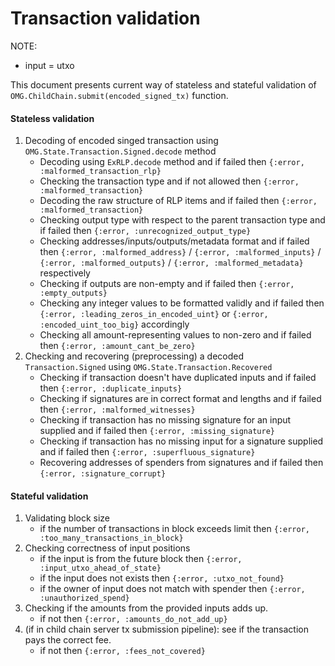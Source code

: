 # Transaction validation

NOTE:
* input = utxo

This document presents current way of stateless and stateful validation of
`OMG.ChildChain.submit(encoded_signed_tx)` function.

#### Stateless validation

1. Decoding of encoded singed transaction using `OMG.State.Transaction.Signed.decode` method
    * Decoding using `ExRLP.decode` method and if failed then `{:error, :malformed_transaction_rlp}`
    * Checking the transaction type and if not allowed then `{:error, :malformed_transaction}`
    * Decoding the raw structure of RLP items and if failed then `{:error, :malformed_transaction}`
    * Checking output type with respect to the parent transaction type and if failed then `{:error, :unrecognized_output_type}`
    * Checking addresses/inputs/outputs/metadata format and if failed then `{:error, :malformed_address}` / `{:error, :malformed_inputs}` / `{:error, :malformed_outputs}` / `{:error, :malformed_metadata}` respectively
    * Checking if outputs are non-empty and if failed then `{:error, :empty_outputs}`
    * Checking any integer values to be formatted validly and if failed then `{:error, :leading_zeros_in_encoded_uint}` or `{:error, :encoded_uint_too_big}` accordingly
    * Checking all amount-representing values to non-zero and if failed then `{:error, :amount_cant_be_zero}`
2. Checking and recovering (preprocessing) a decoded `Transaction.Signed` using `OMG.State.Transaction.Recovered`
    * Checking if transaction doesn't have duplicated inputs and if failed then `{:error, :duplicate_inputs}`
    * Checking if signatures are in correct format and lengths and if failed then `{:error, :malformed_witnesses}`
    * Checking if transaction has no missing signature for an input supplied and if failed then `{:error, :missing_signature}`
    * Checking if transaction has no missing input for a signature supplied and if failed then `{:error, :superfluous_signature}`
    * Recovering addresses of spenders from signatures and if failed then `{:error, :signature_corrupt}`

#### Stateful validation

1. Validating block size
    * if the number of transactions in block exceeds limit then `{:error, :too_many_transactions_in_block}`
2. Checking correctness of input positions
    * if the input is from the future block then `{:error, :input_utxo_ahead_of_state}`
    * if the input does not exists then `{:error, :utxo_not_found}`
    * if the owner of input does not match with spender then `{:error, :unauthorized_spend}`
3. Checking if the amounts from the provided inputs adds up.
    * if not then `{:error, :amounts_do_not_add_up}`
4. (if in child chain server tx submission pipeline): see if the transaction pays the correct fee.
    * if not then `{:error, :fees_not_covered}`
